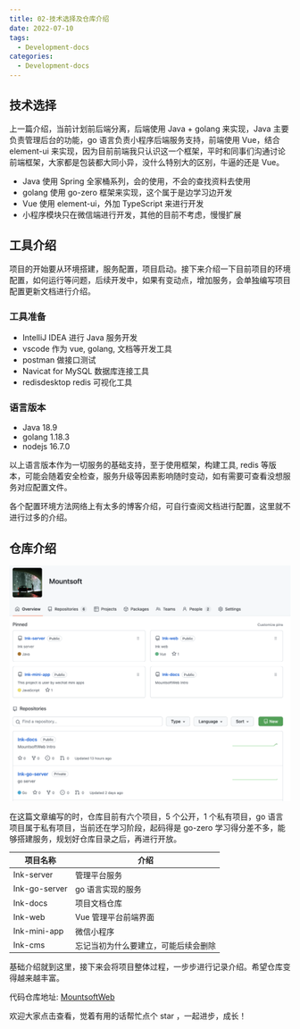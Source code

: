 ```yaml
---
title: 02-技术选择及仓库介绍
date: 2022-07-10
tags:
  - Development-docs
categories:
  - Development-docs
---
```


## 技术选择

上一篇介绍，当前计划前后端分离，后端使用 Java + golang 来实现，Java 主要负责管理后台的功能，go 语言负责小程序后端服务支持，前端使用 Vue，结合 element-ui 来实现，因为目前前端我只认识这一个框架，平时和同事们沟通讨论前端框架，大家都是包装都大同小异，没什么特别大的区别，牛逼的还是 Vue。

- Java 使用 Spring 全家桶系列，会的使用，不会的查找资料去使用
- golang 使用 go-zero 框架来实现，这个属于是边学习边开发
- Vue 使用 element-ui，外加 TypeScript 来进行开发
- 小程序模块只在微信端进行开发，其他的目前不考虑，慢慢扩展

## 工具介绍

项目的开始要从环境搭建，服务配置，项目启动。接下来介绍一下目前项目的环境配置，如何运行等问题，后续开发中，如果有变动点，增加服务，会单独编写项目配置更新文档进行介绍。

### 工具准备

- IntelliJ IDEA 进行 Java 服务开发
- vscode 作为 vue, golang, 文档等开发工具
- postman 做接口测试
- Navicat for MySQL 数据库连接工具
- redisdesktop redis 可视化工具

### 语言版本

- Java 18.9
- golang 1.18.3
- nodejs 16.7.0

以上语言版本作为一切服务的基础支持，至于使用框架，构建工具, redis 等版本，可能会随着安全检查，服务升级等因素影响随时变动，如有需要可查看没想服务对应配置文件。

各个配置环境方法网络上有太多的博客介绍，可自行查阅文档进行配置，这里就不进行过多的介绍。

## 仓库介绍

![仓库项目](../../assets/docsImages/MountsoftWebGithub.png)

在这篇文章编写的时，仓库目前有六个项目，5 个公开，1 个私有项目，go 语言项目属于私有项目，当前还在学习阶段，起码得是 go-zero 学习得分差不多，能够搭建服务，规划好仓库目录之后，再进行开放。

| 项目名称      | 介绍                                 |
| ------------- | ------------------------------------ |
| Ink-server    | 管理平台服务                         |
| Ink-go-server | go 语言实现的服务                    |
| Ink-docs      | 项目文档仓库                         |
| Ink-web       | Vue 管理平台前端界面                 |
| Ink-mini-app  | 微信小程序                           |
| Ink-cms       | 忘记当初为什么要建立，可能后续会删除 |

基础介绍就到这里，接下来会将项目整体过程，一步步进行记录介绍。希望仓库变得越来越丰富。

代码仓库地址: [MountsoftWeb](https://github.com/mountsoftweb/)

欢迎大家点击查看，觉着有用的话帮忙点个 star ，一起进步，成长！
